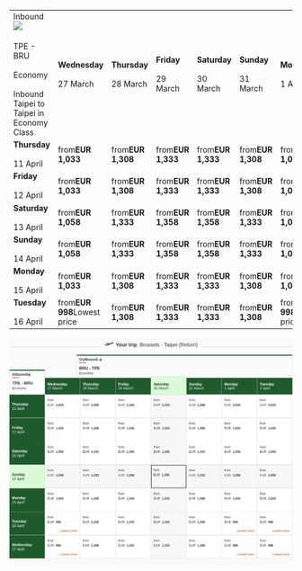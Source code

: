 |     |     |     |     |     |     |     |     |
| --- | --- | --- | --- | --- | --- | --- | --- |
| Inbound![](https://fly4.ekstatic.net/Images/farebrand_refresh/arrow-down@2x.png)<br><br>TPE - BRU<br><br>Economy<br><br>Inbound Taipei to Taipei in Economy Class | **Wednesday**<br><br>27 March | **Thursday**<br><br>28 March | **Friday**<br><br>29 March | **Saturday**<br><br>30 March | **Sunday**<br><br>31 March | **Monday**<br><br>1 April | **Tuesday**<br><br>2 April |
| **Thursday**<br><br>11 April | from**EUR 1,033** | from**EUR 1,308** | from**EUR 1,333** | from**EUR 1,333** | from**EUR 1,308** | from**EUR 1,033** | from**EUR 1,033** |
| **Friday**<br><br>12 April | from**EUR 1,033** | from**EUR 1,308** | from**EUR 1,333** | from**EUR 1,333** | from**EUR 1,308** | from**EUR 1,033** | from**EUR 1,033** |
| **Saturday**<br><br>13 April | from**EUR 1,058** | from**EUR 1,333** | from**EUR 1,358** | from**EUR 1,358** | from**EUR 1,333** | from**EUR 1,058** | from**EUR 1,058** |
| **Sunday**<br><br>14 April | from**EUR 1,058** | from**EUR 1,333** | from**EUR 1,358** | from**EUR 1,358** | from**EUR 1,333** | from**EUR 1,058** | from**EUR 1,058** |
| **Monday**<br><br>15 April | from**EUR 1,033** | from**EUR 1,308** | from**EUR 1,333** | from**EUR 1,333** | from**EUR 1,308** | from**EUR 1,033** | from**EUR 1,033** |
| **Tuesday**<br><br>16 April | from**EUR 998**Lowest price | from**EUR 1,308** | from**EUR 1,333** | from**EUR 1,333** | from**EUR 1,308** | from**EUR 998**Lowest price | from**EUR 998**Lowest price |

![](emirates.png)
